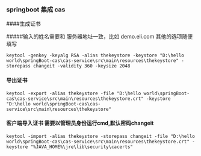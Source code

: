 ### springboot 集成 cas

####生成证书 

#####输入的姓名需要和 服务器地址一致，比如 demo.eli.com 其他的选项随便填写
~~~
keytool -genkey -keyalg RSA -alias thekeystore -keystore "D:\hello world\springBoot-cas\cas-service\src\main\resources\thekeystore" -storepass changeit -validity 360 -keysize 2048
~~~
#### 导出证书

~~~
keytool -export -alias thekeystore -file "D:\hello world\springBoot-cas\cas-service\src\main\resources\thekeystore.crt" -keystore "D:\hello world\springBoot-cas\cas-service\src\main\resources\thekeystore"
~~~

#### 客户端导入证书 需要以管理员身份运行cmd,默认密码changeit
~~~
keytool -import -alias thekeystore -storepass changeit -file "D:\hello world\springBoot-cas\cas-service\src\main\resources\thekeystore.crt" -keystore "%JAVA_HOME%\jre\lib\security\cacerts"
~~~

